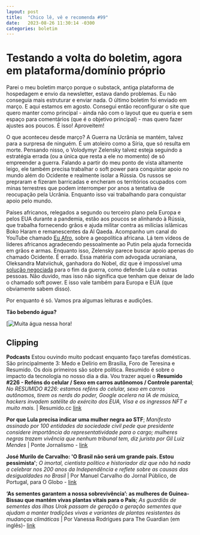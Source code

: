 ```yaml
---
layout: post
title:  "Chico lê, vê e recomenda #99"
date:   2023-08-26 11:30:14 -0300
categories: boletim
---
```

# Testando a volta do boletim, agora em plataforma/domínio próprio

Parei o meu boletim março porque o substack, antiga plataforma de hospedagem e envio da newsletter, estava dando problemas. Eu não conseguia mais estruturar e enviar nada. O último boletim foi enviado em março. E aqui estamos em agosto. Consegui então reconfigurar o site que quero manter como principal - ainda não com o layout que eu queria e sem espaço para comentários (que é o objetivo principal) - mas quero fazer ajustes aos poucos. É isso! Aproveitem!

O que aconteceu desde março? A Guerra na Ucrânia se mantém, talvez para a surpresa de ninguém. É um atoleiro como a Síria, que só resulta em morte. Pensando nisso, o Volodymyr Zelensky talvez esteja seguindo a estratégia errada (ou a única que resta a ele no momento) de só empreender a guerra. Falando a partir do meu ponto de vista altamente leigo, ele também precisa trabalhar o soft power para conquistar apoio no mundo além do Ocidente e realmente isolar a Rússia. Os russos se prepraram e fizeram barricadas e encheram os territórios ocupados com minas terrestres que podem interromper por anos a tentativa de reocupação pela Ucrânia. Enquanto isso vai trabalhando para conquistar apoio pelo mundo.

Países africanos, relegados a segundo ou terceiro plano pela Europa e pelos EUA durante a pandemia, estão aos poucos se alinhando à Rússia, que trabalha fornecendo grãos e ajuda militar contra as milícias islâmicas Boko Haram e remanescentes da Al Qaeda. Acompanho um canal do YouTube chamado [Eu Afro](https://www.youtube.com/watch?v=dkFyGydK8to), sobre a geopolítica africana. Lá tem vídeos de líderes africanos agradecendo pessoalmente ao Putin pela ajuda fornecida em grãos e armas. Enquanto isso, Zelensky parece buscar apoio apenas do chamado Ocidente. É errado. Essa matéria com advogada ucraniana, Oleksandra Matviichuk, ganhadora do Nobel, diz que é impossível uma [solução negociada](https://oglobo.globo.com/blogs/marcelo-ninio/post/2023/08/nem-o-ocidente-nem-o-brasil-tem-ideia-de-como-fazer-putin-recuar-diz-ganhadora-do-nobel-da-paz.ghtml) para o fim da guerra, como defende Lula e outras pessoas. Não duvido, mas isso não significa que tenham que deixar de lado o chamado soft power. E isso vale também para Europa e EUA (que obviamente sabem disso).

Por enquanto é só. Vamos pra algumas leituras e audições.

**Tão bebendo água?**

[![Muita água nessa hora!](http://chico.jor.br/wp-content/uploads/2023/08/IMG_20230823_152949-scaled.jpg "Companheiro de todas as horas nesse calorão")

## Clipping

**Podcasts** Estou ouvindo muito podcast enquanto faço tarefas domésticas. São principalmente 3: Medo e Delírio em Brasília, Foro de Teresina e Resumido. Os dois primeiros são sobre política. Resumido é sobre o impacto da tecnologia no nosso dia a dia. Vou trazer aquei o **Resumido #226 - Reféns do celular / Sexo em carros autônomos / Controle parental**; *No RESUMIDO #226: estamos reféns do celular, sexo em carros autônomos, tirem os nerds do poder, Google acelera na IA de música, hackers invadem satélite do exército dos EUA, Visa e os ingressos NFT e muito mais.* | Resumido.cc [link](https://resumido.cc/podcasts/refens-do-celular-sexo-em-carros-autonomos-controle-parental/)

**Por que Lula precisa indicar uma mulher negra ao STF**; *Manifesto assinado por 100 entidades da sociedade civil pede que presidente considere importância da representatividade para o cargo; mulheres negras trazem vivência que nenhum tribunal tem, diz jurista por Gil Luiz Mendes* | Ponte Jornalismo - [link](https://ponte.org/por-que-lula-precisa-indicar-uma-mulher-negra-ao-stf/)

**José Murilo de Carvalho: 'O Brasil não será um grande país. Estou pessimista'**; *O imortal, cientista político e historiador diz que não há nada a celebrar nos 200 anos da Independência e reflete sobre as causas das desigualdades no Brasil* | Por Manuel Carvalho do Jornal Público, de Portugal, para O Globo - [link](https://oglobo.globo.com/cultura/livros/noticia/2022/09/jose-murilo-de-carvalho-o-brasil-nao-sera-um-grande-pais-estou-pessimista.ghtml)

**‘As sementes garantem a nossa sobrevivência’: as mulheres de Guinea-Bissau que mantém vivas plantas vitais para o País**; *As guardiãs de sementes das ilhas Urok passam de geração a geração sementes que ajudam a manter tradições vivas e variantes de plantas resistentes às mudanças climáticas* | Por Vanessa Rodrigues para The Guardian (em inglês)- [link](https://www.theguardian.com/global-development/2023/may/02/women-of-guinea-bissau-who-keep-vital-plants-and-culture-alive)
